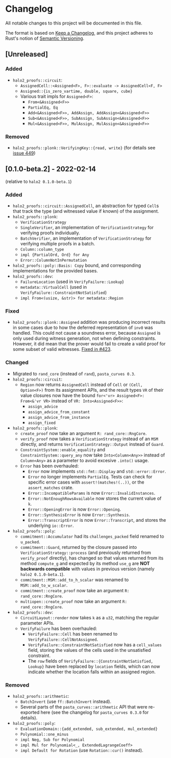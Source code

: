 # Changelog
All notable changes to this project will be documented in this file.

The format is based on [Keep a Changelog](https://keepachangelog.com/en/1.0.0/),
and this project adheres to Rust's notion of
[Semantic Versioning](https://semver.org/spec/v2.0.0.html).

## [Unreleased]
### Added
- `halo2_proofs::circuit`:
  - `AssignedCell::<Assigned<F>, F>::evaluate -> AssignedCell<F, F>`
  - `Assigned::{is_zero_vartime, double, square, cube}`
  - Various trait impls for `Assigned<F>`:
    - `From<&Assigned<F>>`
    - `PartialEq, Eq`
    - `Add<&Assigned<F>>, AddAssign, AddAssign<&Assigned<F>>`
    - `Sub<&Assigned<F>>, SubAssign, SubAssign<&Assigned<F>>`
    - `Mul<&Assigned<F>>, MulAssign, MulAssign<&Assigned<F>>`

### Removed
- `halo2_proofs::plonk::VerifyingKey::{read, write}` (for details see
  [issue 449](https://github.com/zcash/halo2/issues/449))

## [0.1.0-beta.2] - 2022-02-14
(relative to `halo2 0.1.0-beta.1`)

### Added
- `halo2_proofs::circuit::AssignedCell`, an abstraction for typed `Cell`s that
  track the type (and witnessed value if known) of the assignment.
- `halo2_proofs::plonk`:
  - `VerificationStrategy`
  - `SingleVerifier`, an implementation of `VerificationStrategy` for verifying
    proofs individually.
  - `BatchVerifier`, an implementation of `VerificationStrategy` for verifying
    multiple proofs in a batch.
  - `Column::column_type`
  - `impl {PartialOrd, Ord} for Any`
  - `Error::ColumnNotInPermutation`
- `halo2_proofs::poly::Basis: Copy` bound, and corresponding implementations for
  the provided bases.
- `halo2_proofs::dev`:
  - `FailureLocation` (used in `VerifyFailure::Lookup`)
  - `metadata::VirtualCell` (used in `VerifyFailure::ConstraintNotSatisfied`)
  - `impl From<(usize, &str)> for metadata::Region`

### Fixed
- `halo2_proofs::plonk::Assigned` addition was producing incorrect results in
  some cases due to how the deferred representation of `inv0` was handled. This
  could not cause a soundness error, because `Assigned` is only used during
  witness generation, not when defining constraints. However, it did mean that
  the prover would fail to create a valid proof for some subset of valid
  witnesses. [Fixed in #423](https://github.com/zcash/halo2/issues/423).

### Changed
- Migrated to `rand_core` (instead of `rand`), `pasta_curves 0.3`.
- `halo2_proofs::circuit`:
  - `Region` now returns `AssignedCell` instead of `Cell` or `(Cell, Option<F>)`
    from its assignment APIs, and the result types `VR` of their value closures
    now have the bound `for<'vr> Assigned<F>: From<&'vr VR>` instead of
    `VR: Into<Assigned<F>>`:
    - `assign_advice`
    - `assign_advice_from_constant`
    - `assign_advice_from_instance`
    - `assign_fixed`
- `halo2_proofs::plonk`:
  - `create_proof` now take an argument `R: rand_core::RngCore`.
  - `verify_proof` now takes a `VerificationStrategy` instead of an `MSM`
    directly, and returns `VerificationStrategy::Output` instead of `Guard`.
  - `ConstraintSystem::enable_equality` and `ConstraintSystem::query_any` now
    take `Into<Column<Any>>` instead of `Column<Any>` as a parameter to avoid
    excesive `.into()` usage.
  - `Error` has been overhauled:
    - `Error` now implements `std::fmt::Display` and `std::error::Error`.
    - `Error` no longer implements `PartialEq`. Tests can check for specific
      error cases with `assert!(matches!(..))`, or the `assert_matches` crate.
    - `Error::IncompatibleParams` is now `Error::InvalidInstances`.
    - `Error::NotEnoughRowsAvailable` now stores the current value of `k`.
    - `Error::OpeningError` is now `Error::Opening`.
    - `Error::SynthesisError` is now `Error::Synthesis`.
    - `Error::TranscriptError` is now `Error::Transcript`, and stores the
      underlying `io::Error`.
- `halo2_proofs::poly`:
  - `commitment::Accumulator` had its `challenges_packed` field renamed to
    `u_packed`.
  - `commitment::Guard`, returned by the closure passed into
    `VerificationStrategy::process` (and previously returned from `verify_proof`
    directly), has changed so that values returned from its method `compute_g`
    and expected by its method `use_g` are **NOT backwards compatible** with
    values in previous version (namely `halo2 0.1.0-beta.1`).
  - `commitment::MSM::add_to_h_scalar` was renamed to `MSM::add_to_w_scalar`.
  - `commitment::create_proof` now take an argument `R: rand_core::RngCore`.
  - `multiopen::create_proof` now take an argument `R: rand_core::RngCore`.
- `halo2_proofs::dev`:
  - `CircuitLayout::render` now takes `k` as a `u32`, matching the regular
    parameter APIs.
  - `VerifyFailure` has been overhauled:
    - `VerifyFailure::Cell` has been renamed to `VerifyFailure::CellNotAssigned`.
    - `VerifyFailure::ConstraintNotSatisfied` now has a `cell_values` field,
      storing the values of the cells used in the unsatisfied constraint.
    - The `row` fields of `VerifyFailure::{ConstraintNotSatisfied, Lookup}` have
      been replaced by `location` fields, which can now indicate whether the
      location falls within an assigned region.

### Removed
- `halo2_proofs::arithmetic`:
  - `BatchInvert` (use `ff::BatchInvert` instead).
  - Several parts of the `pasta_curves::arithmetic` API that were re-exported
    here (see the changelog for `pasta_curves 0.3.0` for details).
- `halo2_proofs::poly`:
  - `EvaluationDomain::{add_extended, sub_extended, mul_extended}`
  - `Polynomial::one_minus`
  - `impl Neg, Sub for Polynomial`
  - `impl Mul for Polynomial<_, ExtendedLagrangeCoeff>`
  - `impl Default for Rotation` (use `Rotation::cur()` instead).
